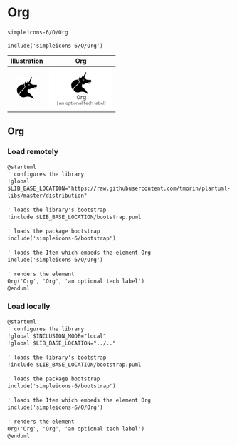 # Org


```text
simpleicons-6/O/Org
```

```text
include('simpleicons-6/O/Org')
```



| Illustration | Org |
| :---: | :---: |
| ![illustration for Illustration](../../simpleicons-6/O/Org.png) | ![illustration for Org](../../simpleicons-6/O/Org.Local.png) |




## Org

### Load remotely
```plantuml
@startuml
' configures the library
!global $LIB_BASE_LOCATION="https://raw.githubusercontent.com/tmorin/plantuml-libs/master/distribution"

' loads the library's bootstrap
!include $LIB_BASE_LOCATION/bootstrap.puml

' loads the package bootstrap
include('simpleicons-6/bootstrap')

' loads the Item which embeds the element Org
include('simpleicons-6/O/Org')

' renders the element
Org('Org', 'Org', 'an optional tech label')
@enduml
```

### Load locally
```plantuml
@startuml
' configures the library
!global $INCLUSION_MODE="local"
!global $LIB_BASE_LOCATION="../.."

' loads the library's bootstrap
!include $LIB_BASE_LOCATION/bootstrap.puml

' loads the package bootstrap
include('simpleicons-6/bootstrap')

' loads the Item which embeds the element Org
include('simpleicons-6/O/Org')

' renders the element
Org('Org', 'Org', 'an optional tech label')
@enduml
```

